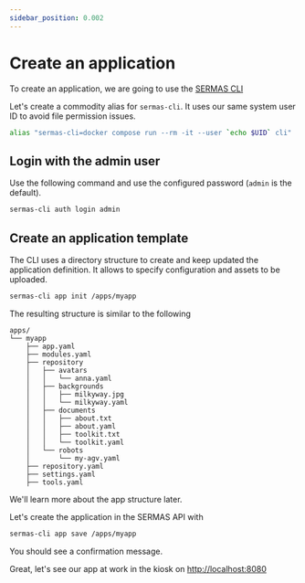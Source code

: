 ```yaml
---
sidebar_position: 0.002
---
```


# Create an application

To create an application, we are going to use the [SERMAS CLI](./sermas-cli/setup)

Let's create a commodity alias for `sermas-cli`. It uses our same system user ID to avoid file permission issues.

```sh
alias "sermas-cli=docker compose run --rm -it --user `echo $UID` cli"
```

## Login with the admin user

Use the following command and use the configured password (`admin` is the default).

```sh
sermas-cli auth login admin
```

## Create an application template

The CLI uses a directory structure to create and keep updated the application definition. It allows to specify configuration and assets to be uploaded.

```sh
sermas-cli app init /apps/myapp
```

The resulting structure is similar to the following

```
apps/
└── myapp
    ├── app.yaml
    ├── modules.yaml
    ├── repository
    │   ├── avatars
    │   │   └── anna.yaml
    │   ├── backgrounds
    │   │   ├── milkyway.jpg
    │   │   └── milkyway.yaml
    │   ├── documents
    │   │   ├── about.txt
    │   │   ├── about.yaml
    │   │   ├── toolkit.txt
    │   │   └── toolkit.yaml
    │   └── robots
    │       └── my-agv.yaml
    ├── repository.yaml
    ├── settings.yaml
    ├── tools.yaml
```

We'll learn more about the app structure later.

Let's create the application in the SERMAS API with 

```sh
sermas-cli app save /apps/myapp
```

You should see a confirmation message. 

Great, let's see our app at work in the kiosk on [http://localhost:8080](http://localhost:8080)